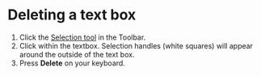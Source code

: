 # Deleting a text box

1. Click the [Selection tool](/selection-tools.md) in the Toolbar.
2. Click within the textbox. Selection handles \(white squares\) will appear around the outside of the text box.
3. Press **Delete** on your keyboard.



